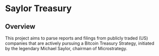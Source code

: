 # Saylor Treasury

## Overview

This project aims to parse reports and filings from publicly traded (US) companies that are
actively pursuing a Bitcoin Treasury Strategy, initiated by the legendary Michael Saylor, 
chairman of Microstrategy. 